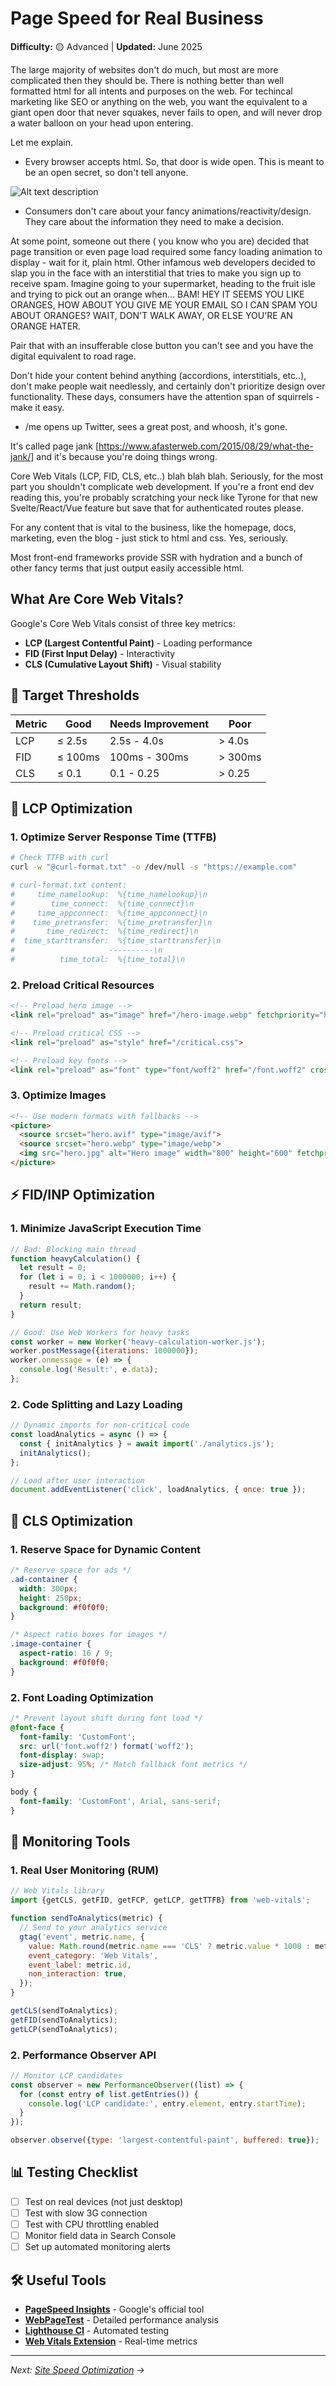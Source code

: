 # Page Speed for Real Business

**Difficulty:** 🟡 Advanced | **Updated:** June 2025

The large majority of websites don't do much, but most are more complicated then they should be.  There is nothing better than well formatted html for all intents and purposes on the web.  For techincal marketing like SEO or anything on the web, you want the equivalent to a giant open door that never squakes, never fails to open, and will never drop a water balloon on your head upon entering. 

Let me explain.

- Every browser accepts html. So, that door is wide open. This is meant to be an open secret, so don't tell anyone.

![Alt text description](/html_support.png)

- Consumers don't care about your fancy animations/reactivity/design.  They care about the information they need to make a decision. 

At some point, someone out there ( you know who you are) decided that page transition or even page load required some fancy loading animation to display - wait for it, plain html. Other infamous web developers decided to slap you in the face with an interstitial that tries to make you sign up to receive spam.  Imagine going to your supermarket, heading to the fruit isle and trying to pick out an orange when... BAM! HEY IT SEEMS YOU LIKE ORANGES, HOW ABOUT YOU GIVE ME YOUR EMAIL SO I CAN SPAM YOU ABOUT ORANGES?  WAIT, DON'T WALK AWAY, OR ELSE YOU'RE AN ORANGE HATER. 

Pair that with an insufferable close button you can't see and you have the digital equivalent to road rage. 

Don't hide your content behind anything (accordions, interstitials, etc..), don't make people wait needlessly, and certainly don't prioritize design over functionality.  These days, consumers have the attention span of squirrels - make it easy. 

- /me opens up Twitter, sees a great post, and whoosh, it's gone. 

It's called page jank [https://www.afasterweb.com/2015/08/29/what-the-jank/] and it's because you're doing things wrong.  






Core Web Vitals (LCP, FID, CLS, etc..) blah blah blah.  Seriously, for the most part you shouldn't complicate web development.  If you're a front end dev reading this, you're probably scratching your neck like Tyrone for that new Svelte/React/Vue feature but save that for authenticated routes please.

For any content that is vital to the business, like the homepage, docs, marketing, even the blog - just stick to html and css.  Yes, seriously. 

Most front-end frameworks provide SSR with hydration and a bunch of other fancy terms that just output easily accessible html. 

## What Are Core Web Vitals?

Google's Core Web Vitals consist of three key metrics:

- **LCP (Largest Contentful Paint)** - Loading performance
- **FID (First Input Delay)** - Interactivity 
- **CLS (Cumulative Layout Shift)** - Visual stability

## 🎯 Target Thresholds

| Metric | Good | Needs Improvement | Poor |
|--------|------|-------------------|------|
| LCP | ≤ 2.5s | 2.5s - 4.0s | > 4.0s |
| FID | ≤ 100ms | 100ms - 300ms | > 300ms |
| CLS | ≤ 0.1 | 0.1 - 0.25 | > 0.25 |

## 🚀 LCP Optimization

### 1. Optimize Server Response Time (TTFB)

```bash
# Check TTFB with curl
curl -w "@curl-format.txt" -o /dev/null -s "https://example.com"

# curl-format.txt content:
#     time_namelookup:  %{time_namelookup}\n
#        time_connect:  %{time_connect}\n
#     time_appconnect:  %{time_appconnect}\n
#    time_pretransfer:  %{time_pretransfer}\n
#       time_redirect:  %{time_redirect}\n
#  time_starttransfer:  %{time_starttransfer}\n
#                     ----------\n
#          time_total:  %{time_total}\n
```

### 2. Preload Critical Resources

```html
<!-- Preload hero image -->
<link rel="preload" as="image" href="/hero-image.webp" fetchpriority="high">

<!-- Preload critical CSS -->
<link rel="preload" as="style" href="/critical.css">

<!-- Preload key fonts -->
<link rel="preload" as="font" type="font/woff2" href="/font.woff2" crossorigin>
```

### 3. Optimize Images

```html
<!-- Use modern formats with fallbacks -->
<picture>
  <source srcset="hero.avif" type="image/avif">
  <source srcset="hero.webp" type="image/webp">
  <img src="hero.jpg" alt="Hero image" width="800" height="600" fetchpriority="high">
</picture>
```

## ⚡ FID/INP Optimization

### 1. Minimize JavaScript Execution Time

```javascript
// Bad: Blocking main thread
function heavyCalculation() {
  let result = 0;
  for (let i = 0; i < 1000000; i++) {
    result += Math.random();
  }
  return result;
}

// Good: Use Web Workers for heavy tasks
const worker = new Worker('heavy-calculation-worker.js');
worker.postMessage({iterations: 1000000});
worker.onmessage = (e) => {
  console.log('Result:', e.data);
};
```

### 2. Code Splitting and Lazy Loading

```javascript
// Dynamic imports for non-critical code
const loadAnalytics = async () => {
  const { initAnalytics } = await import('./analytics.js');
  initAnalytics();
};

// Load after user interaction
document.addEventListener('click', loadAnalytics, { once: true });
```

## 📐 CLS Optimization

### 1. Reserve Space for Dynamic Content

```css
/* Reserve space for ads */
.ad-container {
  width: 300px;
  height: 250px;
  background: #f0f0f0;
}

/* Aspect ratio boxes for images */
.image-container {
  aspect-ratio: 16 / 9;
  background: #f0f0f0;
}
```

### 2. Font Loading Optimization

```css
/* Prevent layout shift during font load */
@font-face {
  font-family: 'CustomFont';
  src: url('font.woff2') format('woff2');
  font-display: swap;
  size-adjust: 95%; /* Match fallback font metrics */
}

body {
  font-family: 'CustomFont', Arial, sans-serif;
}
```

## 🔧 Monitoring Tools

### 1. Real User Monitoring (RUM)

```javascript
// Web Vitals library
import {getCLS, getFID, getFCP, getLCP, getTTFB} from 'web-vitals';

function sendToAnalytics(metric) {
  // Send to your analytics service
  gtag('event', metric.name, {
    value: Math.round(metric.name === 'CLS' ? metric.value * 1000 : metric.value),
    event_category: 'Web Vitals',
    event_label: metric.id,
    non_interaction: true,
  });
}

getCLS(sendToAnalytics);
getFID(sendToAnalytics);
getLCP(sendToAnalytics);
```

### 2. Performance Observer API

```javascript
// Monitor LCP candidates
const observer = new PerformanceObserver((list) => {
  for (const entry of list.getEntries()) {
    console.log('LCP candidate:', entry.element, entry.startTime);
  }
});

observer.observe({type: 'largest-contentful-paint', buffered: true});
```

## 📊 Testing Checklist

- [ ] Test on real devices (not just desktop)
- [ ] Test with slow 3G connection
- [ ] Test with CPU throttling enabled
- [ ] Monitor field data in Search Console
- [ ] Set up automated monitoring alerts

## 🛠️ Useful Tools

- **[PageSpeed Insights](https://pagespeed.web.dev/)** - Google's official tool
- **[WebPageTest](https://webpagetest.org/)** - Detailed performance analysis
- **[Lighthouse CI](https://github.com/GoogleChrome/lighthouse-ci)** - Automated testing
- **[Web Vitals Extension](https://chrome.google.com/webstore/detail/web-vitals/ahfhijdlegdabablpippeagghigmibma)** - Real-time metrics

---

*Next: [Site Speed Optimization](/guides/site-speed) →* 